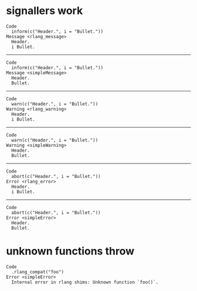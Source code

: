 # signallers work

    Code
      inform(c("Header.", i = "Bullet."))
    Message <rlang_message>
      Header.
      i Bullet.

---

    Code
      inform(c("Header.", i = "Bullet."))
    Message <simpleMessage>
      Header.
      Bullet.

---

    Code
      warn(c("Header.", i = "Bullet."))
    Warning <rlang_warning>
      Header.
      i Bullet.

---

    Code
      warn(c("Header.", i = "Bullet."))
    Warning <simpleWarning>
      Header.
      Bullet.

---

    Code
      abort(c("Header.", i = "Bullet."))
    Error <rlang_error>
      Header.
      i Bullet.

---

    Code
      abort(c("Header.", i = "Bullet."))
    Error <simpleError>
      Header.
      Bullet.

# unknown functions throw

    Code
      .rlang_compat("foo")
    Error <simpleError>
      Internal error in rlang shims: Unknown function `foo()`.

